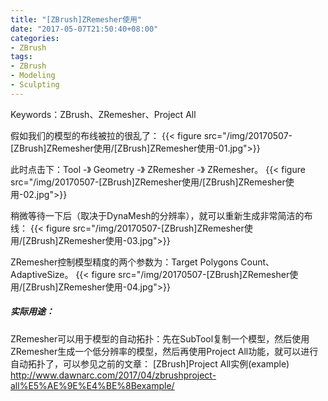 ```yaml
---
title: "[ZBrush]ZRemesher使用"
date: "2017-05-07T21:50:40+08:00"
categories:
- ZBrush
tags:
- ZBrush
- Modeling
- Sculpting
---
```


Keywords：ZBrush、ZRemesher、Project All

假如我们的模型的布线被拉的很乱了：
{{< figure src="/img/20170507-[ZBrush]ZRemesher使用/[ZBrush]ZRemesher使用-01.jpg">}}

此时点击下：Tool -》 Geometry -》 ZRemesher -》 ZRemesher。
{{< figure src="/img/20170507-[ZBrush]ZRemesher使用/[ZBrush]ZRemesher使用-02.jpg">}}

稍微等待一下后（取决于DynaMesh的分辨率），就可以重新生成非常简洁的布线：
{{< figure src="/img/20170507-[ZBrush]ZRemesher使用/[ZBrush]ZRemesher使用-03.jpg">}}

ZRemesher控制模型精度的两个参数为：Target Polygons Count、AdaptiveSize。
{{< figure src="/img/20170507-[ZBrush]ZRemesher使用/[ZBrush]ZRemesher使用-04.jpg">}}

##### 实际用途：
ZRemesher可以用于模型的自动拓扑：先在SubTool复制一个模型，然后使用ZRemesher生成一个低分辨率的模型，然后再使用Project All功能，就可以进行自动拓扑了，可以参见之前的文章：
[ZBrush]Project All实例(example)
http://www.dawnarc.com/2017/04/zbrushproject-all%E5%AE%9E%E4%BE%8Bexample/


